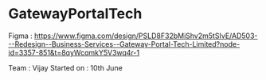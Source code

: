 # GatewayPortalTech
Figma : https://www.figma.com/design/PSLD8F32bMiShv2m5tSIvE/AD503---Redesign--Business-Services--Gateway-Portal-Tech-Limited?node-id=3357-851&t=8qyWcqmkY5V3wq4r-1

Team : Vijay
Started on : 10th June

